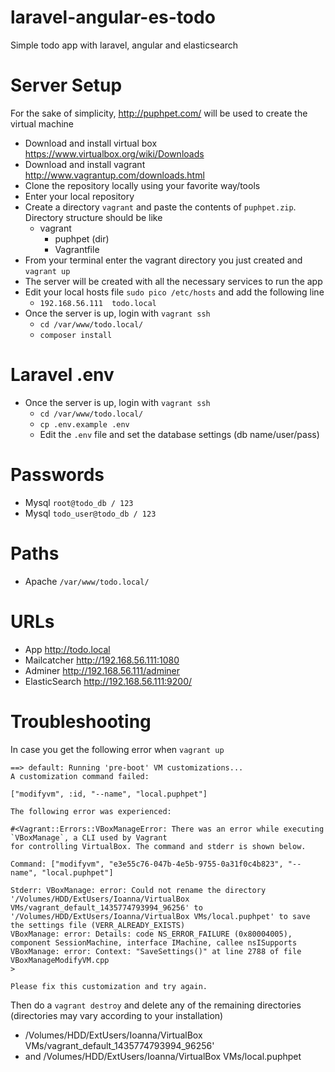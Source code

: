 # laravel-angular-es-todo
Simple todo app with laravel, angular and elasticsearch

# Server Setup
For the sake of simplicity, http://puphpet.com/ will be used to create the virtual machine

- Download and install virtual box https://www.virtualbox.org/wiki/Downloads
- Download and install vagrant http://www.vagrantup.com/downloads.html
- Clone the repository locally using your favorite way/tools
- Enter your local repository
- Create a directory `vagrant` and paste the contents of `puphpet.zip`. Directory structure should be like
  - vagrant
    - puphpet (dir)
    - Vagrantfile
- From your terminal enter the vagrant directory you just created and `vagrant up`
- The server will be created with all the necessary services to run the app
- Edit your local hosts file `sudo pico /etc/hosts` and add the following line
  - `192.168.56.111  todo.local`
- Once the server is up, login with `vagrant ssh`
  - `cd /var/www/todo.local/ `
  - `composer install`

# Laravel .env
- Once the server is up, login with `vagrant ssh`
  - `cd /var/www/todo.local/`
  - `cp .env.example .env`
  - Edit the `.env` file and set the database settings (db name/user/pass)

# Passwords
- Mysql `root@todo_db / 123`
- Mysql `todo_user@todo_db / 123`

# Paths
- Apache `/var/www/todo.local/`

# URLs
- App http://todo.local
- Mailcatcher http://192.168.56.111:1080
- Adminer http://192.168.56.111/adminer
- ElasticSearch http://192.168.56.111:9200/

# Troubleshooting

In case you get the following error when `vagrant up`

```
==> default: Running 'pre-boot' VM customizations...
A customization command failed:

["modifyvm", :id, "--name", "local.puphpet"]

The following error was experienced:

#<Vagrant::Errors::VBoxManageError: There was an error while executing `VBoxManage`, a CLI used by Vagrant
for controlling VirtualBox. The command and stderr is shown below.

Command: ["modifyvm", "e3e55c76-047b-4e5b-9755-0a31f0c4b823", "--name", "local.puphpet"]

Stderr: VBoxManage: error: Could not rename the directory '/Volumes/HDD/ExtUsers/Ioanna/VirtualBox VMs/vagrant_default_1435774793994_96256' to '/Volumes/HDD/ExtUsers/Ioanna/VirtualBox VMs/local.puphpet' to save the settings file (VERR_ALREADY_EXISTS)
VBoxManage: error: Details: code NS_ERROR_FAILURE (0x80004005), component SessionMachine, interface IMachine, callee nsISupports
VBoxManage: error: Context: "SaveSettings()" at line 2788 of file VBoxManageModifyVM.cpp
>

Please fix this customization and try again.
```

Then do a `vagrant destroy` and delete any of the remaining directories (directories may vary according to your installation)
- /Volumes/HDD/ExtUsers/Ioanna/VirtualBox VMs/vagrant_default_1435774793994_96256'
- and /Volumes/HDD/ExtUsers/Ioanna/VirtualBox VMs/local.puphpet